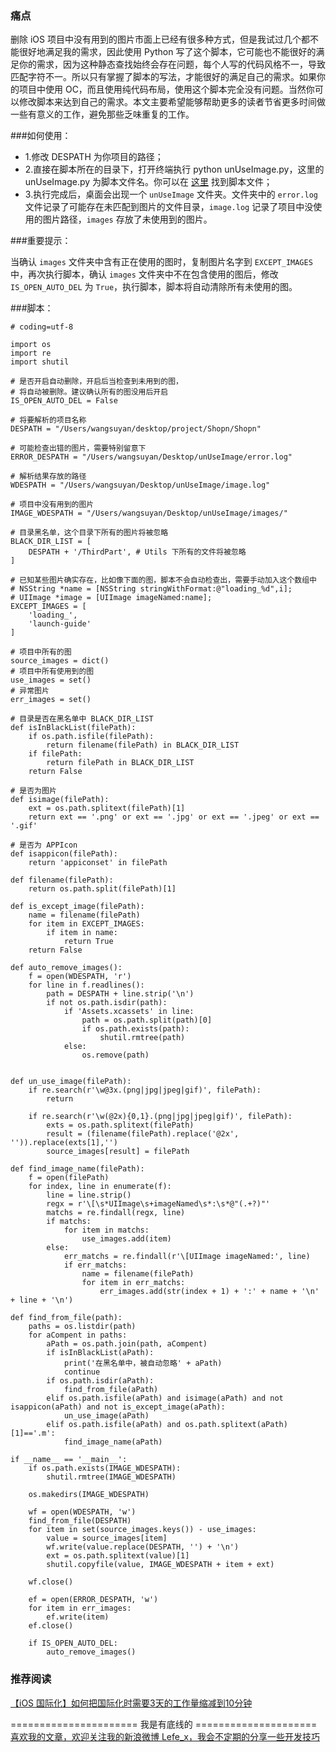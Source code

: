 ### 痛点
删除 iOS 项目中没有用到的图片市面上已经有很多种方式，但是我试过几个都不能很好地满足我的需求，因此使用 Python 写了这个脚本，它可能也不能很好的满足你的需求，因为这种静态查找始终会存在问题，每个人写的代码风格不一，导致匹配字符不一。所以只有掌握了脚本的写法，才能很好的满足自己的需求。如果你的项目中使用 OC，而且使用纯代码布局，使用这个脚本完全没有问题。当然你可以修改脚本来达到自己的需求。本文主要希望能够帮助更多的读者节省更多时间做一些有意义的工作，避免那些乏味重复的工作。

###如何使用：

- 1.修改 DESPATH 为你项目的路径；
- 2.直接在脚本所在的目录下，打开终端执行 python unUseImage.py，这里的 unUseImage.py 为脚本文件名。你可以在 [这里](https://github.com/lefex/TCZLocalizableTool/blob/master/LocalToos/unUseImage.py) 找到脚本文件；
- 3.执行完成后，桌面会出现一个 `unUseImage` 文件夹。文件夹中的 `error.log` 文件记录了可能存在未匹配到图片的文件目录，`image.log` 记录了项目中没使用的图片路径，`images` 存放了未使用到的图片。

###重要提示：

当确认 `images` 文件夹中含有正在使用的图时，复制图片名字到 `EXCEPT_IMAGES` 中，再次执行脚本，确认 `images` 文件夹中不在包含使用的图后，修改 `IS_OPEN_AUTO_DEL` 为 `True`，执行脚本，脚本将自动清除所有未使用的图。

###脚本：

```
# coding=utf-8 

import os
import re
import shutil

# 是否开启自动删除，开启后当检查到未用到的图，
# 将自动被删除。建议确认所有的图没用后开启
IS_OPEN_AUTO_DEL = False

# 将要解析的项目名称 
DESPATH = "/Users/wangsuyan/desktop/project/Shopn/Shopn"

# 可能检查出错的图片，需要特别留意下
ERROR_DESPATH = "/Users/wangsuyan/Desktop/unUseImage/error.log"

# 解析结果存放的路径
WDESPATH = "/Users/wangsuyan/Desktop/unUseImage/image.log"

# 项目中没有用到的图片
IMAGE_WDESPATH = "/Users/wangsuyan/Desktop/unUseImage/images/"

# 目录黑名单，这个目录下所有的图片将被忽略
BLACK_DIR_LIST = [
    DESPATH + '/ThirdPart', # Utils 下所有的文件将被忽略 
]

# 已知某些图片确实存在，比如像下面的图，脚本不会自动检查出，需要手动加入这个数组中
# NSString *name = [NSString stringWithFormat:@"loading_%d",i];
# UIImage *image = [UIImage imageNamed:name];
EXCEPT_IMAGES = [
    'loading_',
    'launch-guide'
]

# 项目中所有的图
source_images = dict()
# 项目中所有使用到的图
use_images = set()
# 异常图片
err_images = set()

# 目录是否在黑名单中 BLACK_DIR_LIST
def isInBlackList(filePath):
    if os.path.isfile(filePath):
        return filename(filePath) in BLACK_DIR_LIST
    if filePath:
        return filePath in BLACK_DIR_LIST
    return False

# 是否为图片
def isimage(filePath):
    ext = os.path.splitext(filePath)[1]
    return ext == '.png' or ext == '.jpg' or ext == '.jpeg' or ext == '.gif'

# 是否为 APPIcon
def isappicon(filePath):
    return 'appiconset' in filePath

def filename(filePath):
    return os.path.split(filePath)[1]

def is_except_image(filePath):
    name = filename(filePath)
    for item in EXCEPT_IMAGES:
        if item in name:
            return True
    return False

def auto_remove_images():
    f = open(WDESPATH, 'r')
    for line in f.readlines():
        path = DESPATH + line.strip('\n')
        if not os.path.isdir(path):
            if 'Assets.xcassets' in line:
                path = os.path.split(path)[0]
                if os.path.exists(path):
                    shutil.rmtree(path)
            else:
                os.remove(path)


def un_use_image(filePath):
    if re.search(r'\w@3x.(png|jpg|jpeg|gif)', filePath):
        return

    if re.search(r'\w(@2x){0,1}.(png|jpg|jpeg|gif)', filePath):
        exts = os.path.splitext(filePath)
        result = (filename(filePath).replace('@2x', '')).replace(exts[1],'')
        source_images[result] = filePath

def find_image_name(filePath):
    f = open(filePath)
    for index, line in enumerate(f):
        line = line.strip()
        regx = r'\[\s*UIImage\s+imageNamed\s*:\s*@"(.+?)"'
        matchs = re.findall(regx, line)
        if matchs:
            for item in matchs:
                use_images.add(item)
        else:
            err_matchs = re.findall(r'\[UIImage imageNamed:', line)
            if err_matchs:
                name = filename(filePath)
                for item in err_matchs:
                    err_images.add(str(index + 1) + ':' + name + '\n' + line + '\n')

def find_from_file(path):
    paths = os.listdir(path)
    for aCompent in paths:
        aPath = os.path.join(path, aCompent)
        if isInBlackList(aPath):
            print('在黑名单中，被自动忽略' + aPath)
            continue
        if os.path.isdir(aPath):
            find_from_file(aPath)
        elif os.path.isfile(aPath) and isimage(aPath) and not isappicon(aPath) and not is_except_image(aPath):
            un_use_image(aPath)
        elif os.path.isfile(aPath) and os.path.splitext(aPath)[1]=='.m':
            find_image_name(aPath)

if __name__ == '__main__':
    if os.path.exists(IMAGE_WDESPATH):
        shutil.rmtree(IMAGE_WDESPATH)

    os.makedirs(IMAGE_WDESPATH)

    wf = open(WDESPATH, 'w')
    find_from_file(DESPATH)
    for item in set(source_images.keys()) - use_images:
        value = source_images[item]
        wf.write(value.replace(DESPATH, '') + '\n')
        ext = os.path.splitext(value)[1]
        shutil.copyfile(value, IMAGE_WDESPATH + item + ext)

    wf.close()

    ef = open(ERROR_DESPATH, 'w')
    for item in err_images:
        ef.write(item)
    ef.close()

    if IS_OPEN_AUTO_DEL:
        auto_remove_images()
```

### 推荐阅读

[【iOS 国际化】如何把国际化时需要3天的工作量缩减到10分钟](http://www.jianshu.com/p/2c77f0d108c3)

====================== 我是有底线的 =====================
[喜欢我的文章，欢迎关注我的新浪微博 Lefe_x，我会不定期的分享一些开发技巧](http://www.weibo.com/5953150140/profile?rightmod=1&wvr=6&mod=personnumber&is_all=1)
